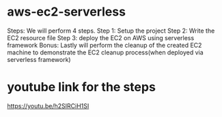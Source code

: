 # aws-ec2-serverless
Steps: We will perform 4 steps.
Step 1: Setup the project
Step 2: Write the EC2 resource file
Step 3: deploy the EC2 on AWS using serverless framework
Bonus: Lastly will perform the cleanup of the created EC2 machine to demonstrate the EC2 cleanup process(when deployed via serverless framework)

# youtube link for the steps 
https://youtu.be/h2SIRCiH1SI
